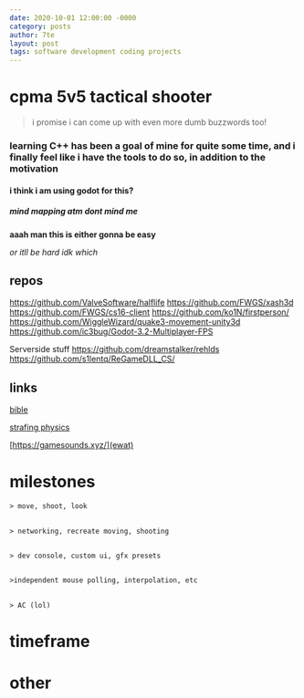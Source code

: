 ```yaml
---
date: 2020-10-01 12:00:00 -0000
category: posts
author: 7te
layout: post
tags: software development coding projects 
---
```


# cpma 5v5 tactical shooter

> i promise i can come up with even more dumb buzzwords too!


### learning C++ has been a goal of mine for quite some time, and i finally feel like i have the tools to do so, in addition to the motivation
#### i think i am using godot for this? 
##### _mind mapping atm dont mind me_

**aaah man this is either gonna be easy**

*or itll be hard idk which*

## repos 

https://github.com/ValveSoftware/halflife
https://github.com/FWGS/xash3d
https://github.com/FWGS/cs16-client
https://github.com/ko1N/firstperson/
https://github.com/WiggleWizard/quake3-movement-unity3d
https://github.com/ic3bug/Godot-3.2-Multiplayer-FPS

Serverside stuff
https://github.com/dreamstalker/rehlds
https://github.com/s1lentq/ReGameDLL_CS/

## links

[bible](https://kz-rush.ru/en)

[strafing physics](https://www.youtube.com/watch?v=rTsXO6Zicls)

[https://gamesounds.xyz/](ewat)

# milestones
    > move, shoot, look
##
    > networking, recreate moving, shooting
##
    > dev console, custom ui, gfx presets
##
    >independent mouse polling, interpolation, etc 
##
    > AC (lol)
# timeframe 

# other